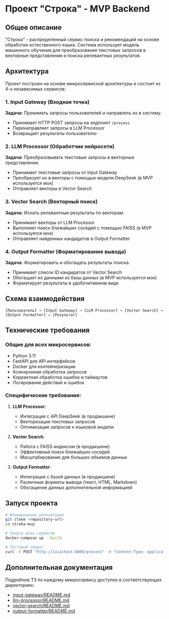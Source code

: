 # Проект "Строка" - MVP Backend

## Общее описание
"Строка" - распределённый сервис поиска и рекомендаций на основе обработки естественного языка. Система использует модель машинного обучения для преобразования текстовых запросов в векторные представления и поиска релевантных результатов.

## Архитектура
Проект построен на основе микросервисной архитектуры и состоит из 4-х независимых сервисов:

### 1. Input Gateway (Входная точка)
**Задача:** Принимать запросы пользователей и направлять их в систему.
- Принимает HTTP POST запросы на эндпоинт `/process`
- Перенаправляет запросы в LLM Processor
- Возвращает результаты пользователю

### 2. LLM Processor (Обработчик нейросети)
**Задача:** Преобразовывать текстовые запросы в векторные представления.
- Принимает текстовые запросы от Input Gateway
- Преобразует их в векторы с помощью модели DeepSeek (в MVP используется мок)
- Отправляет векторы в Vector Search

### 3. Vector Search (Векторный поиск)
**Задача:** Искать релевантные результаты по векторам.
- Принимает векторы от LLM Processor
- Выполняет поиск ближайших соседей с помощью FAISS (в MVP используется мок)
- Отправляет найденных кандидатов в Output Formatter

### 4. Output Formatter (Форматирование вывода)
**Задача:** Форматировать и обогащать результаты поиска.
- Принимает список ID кандидатов от Vector Search
- Обогащает их данными из базы данных (в MVP используется мок)
- Форматирует результаты в удобочитаемом виде

## Схема взаимодействия
```
[Пользователь] → [Input Gateway] → [LLM Processor] → [Vector Search] → [Output Formatter] → [Результат]
```

## Технические требования

### Общие для всех микросервисов:
- Python 3.11
- FastAPI для API интерфейсов
- Docker для контейнеризации
- Асинхронная обработка запросов
- Корректная обработка ошибок и таймаутов
- Логирование действий и ошибок

### Специфические требования:
1. **LLM Processor**:
   - Интеграция с API DeepSeek (в продакшене)
   - Векторизация текстовых запросов
   - Оптимизация запросов к языковой модели

2. **Vector Search**:
   - Работа с FAISS индексом (в продакшене)
   - Эффективный поиск ближайших соседей
   - Масштабирование для больших объемов данных

3. **Output Formatter**:
   - Интеграция с базой данных (в продакшене)
   - Различные форматы вывода (текст, HTML, Markdown)
   - Обогащение данных дополнительной информацией

## Запуск проекта
```bash
# Клонирование репозитория
git clone <repository-url>
cd stroka-mvp

# Запуск всех сервисов
docker-compose up --build

# Тестовый запрос
curl -X POST "http://localhost:8000/process" -H "Content-Type: application/json" -d '{"query": "тестовый запрос"}'
```

## Дополнительная документация
Подробное ТЗ по каждому микросервису доступно в соответствующих директориях:
- [input-gateway/README.md](input-gateway/README.md)
- [llm-processor/README.md](llm-processor/README.md)
- [vector-search/README.md](vector-search/README.md)
- [output-formatter/README.md](output-formatter/README.md) 